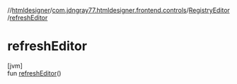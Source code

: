 //[htmldesigner](../../../index.md)/[com.jdngray77.htmldesigner.frontend.controls](../index.md)/[RegistryEditor](index.md)/[refreshEditor](refresh-editor.md)

# refreshEditor

[jvm]\
fun [refreshEditor](refresh-editor.md)()
